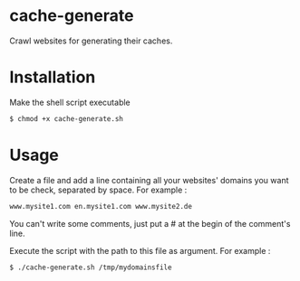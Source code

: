 cache-generate
==============

Crawl websites for generating their caches.

# Installation
Make the shell script executable
```bash
$ chmod +x cache-generate.sh
```
# Usage
Create a file and add a line containing all your websites' domains you want to be check, separated by space.
For example : 
```bash
www.mysite1.com en.mysite1.com www.mysite2.de
```
You can't write some comments, just put a # at the begin of the comment's line.

Execute the script with the path to this file as argument.
For example :
```bash
$ ./cache-generate.sh /tmp/mydomainsfile
```
